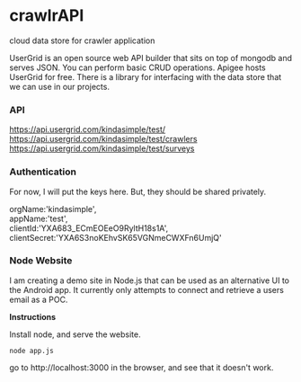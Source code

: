 crawlrAPI
=========

cloud data store for crawler application

UserGrid is an open source web API builder that sits on top of mongodb and serves JSON. You can perform basic CRUD operations. Apigee hosts UserGrid for free. There is a library for interfacing with the data store that we can use in our projects.

### API

https://api.usergrid.com/kindasimple/test/
https://api.usergrid.com/kindasimple/test/crawlers
https://api.usergrid.com/kindasimple/test/surveys


### Authentication
For now, I will put the keys here. But, they should be shared privately.

orgName:'kindasimple',  
appName:'test',  
clientId:'YXA683_ECmEOEeO9RyltH18s1A',        clientSecret:'YXA6S3noKEhvSK65VGNmeCWXFn6UmjQ'

### Node Website

I am creating a demo site in Node.js that can be used as an alternative UI to the Android app.  It currently only attempts to connect and retrieve a users email as a POC.

**Instructions**

Install node, and serve the website. 

```
node app.js
```

go to http://localhost:3000 in the browser, and see that it doesn't work.